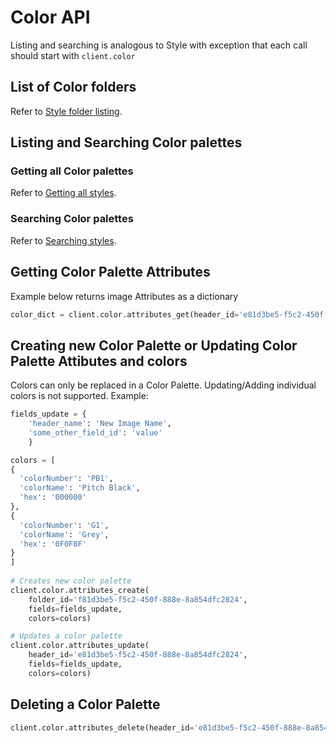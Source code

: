 # Color API
Listing and searching is analogous to Style with exception that each call should start with `client.color`
## List of Color folders
Refer to [Style folder listing](./040-style-api.md#list-of-style-folders).
## Listing and Searching Color palettes
### Getting all Color palettes
Refer to [Getting all styles](./040-style-api.md#getting-all-styles).
### Searching Color palettes
Refer to [Searching styles](./040-style-api.md#searching-styles).

## Getting Color Palette Attributes

Example below returns image Attributes as a dictionary

```python
color_dict = client.color.attributes_get(header_id='e81d3be5-f5c2-450f-888e-8a854dfc2824')
```

## Creating new Color Palette or Updating Color Palette Attibutes and colors
Colors can only be replaced in a Color Palette. Updating/Adding individual colors is not supported.
Example:
```python
fields_update = {
    'header_name': 'New Image Name',
    'some_other_field_id': 'value'
    }

colors = [
{
  'colorNumber': 'PB1',
  'colorName': 'Pitch Black',
  'hex': '000000'
},
{
  'colorNumber': 'G1',
  'colorName': 'Grey',
  'hex': '0F0F0F'
}
]
    
# Creates new color palette
client.color.attributes_create(
    folder_id='f81d3be5-f5c2-450f-888e-8a854dfc2824',
    fields=fields_update,
    colors=colors)

# Updates a color palette
client.color.attributes_update(
    header_id='e81d3be5-f5c2-450f-888e-8a854dfc2824',
    fields=fields_update,
    colors=colors)
```


## Deleting a Color Palette
```python
client.color.attributes_delete(header_id='e81d3be5-f5c2-450f-888e-8a854dfc2824')
```
